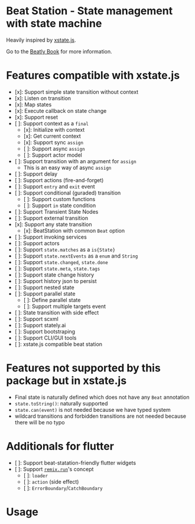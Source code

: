 # Beat Station - State management with state machine

Heavily inspired by [xstate.js](https://xstate.js.org). 

Go to the [Beatly Book](https://book.beatly.dev/) for more information.

# Features compatible with xstate.js

- [x]: Support simple state transition without context
- [x]: Listen on transition
- [x]: Map states
- [x]: Execute callback on state change
- [x]: Support reset
- [ ]: Support context as a `final`
	- [x]: Initialize with context
	- [x]: Get current context
	- [x]: Support sync `assign`
	- [ ]: Support async `assign`
	- [ ]: Support actor model
- [ ]: Support transition with an argument for `assign`
	- This is an easy way of async `assign`
- [ ]: Support delay
- [ ]: Support actions (fire-and-forget)
- [ ]: Support `entry` and `exit` event
- [ ]: Support conditional (guraded) transition
	- [ ]: Support custom functions
	- [ ]: Support `in` state condition
- [ ]: Support Transient State Nodes
- [ ]: Support external transition
- [x]: Support any state transition
	- [x]: BeatStation with common `Beat` option
- [ ]: Support invoking services
- [ ]: Support actors
- [ ]: Support `state.matches` as a `is{State}`
- [ ]: Support `state.nextEvents` as a `enum` and `String`
- [ ]: Support `state.changed`, `state.done`
- [ ]: Support `state.meta`, `state.tags`
- [ ]: Support state change history
- [ ]: Support history json to persist 
- [ ]: Support nested state
- [ ]: Support parallel state
	- [ ]: Define parallel state
	- [ ]: Support multiple targets event
- [ ]: State transition with side effect
- [ ]: Support scxml
- [ ]: Support stately.ai
- [ ]: Support bootstraping
- [ ]: Support CLI/GUI tools
- [ ]: xstate.js compatible beat station

# Features not supported by this package but in xstate.js

- Final state is naturally defined which does not have any `Beat` annotation
- `state.toString()`: naturally supported
- `state.can(event)` is not needed because we have typed system
- wildcard transitions and forbidden transitions are not needed because there will be no typo


# Additionals for flutter

- [ ]: Support beat-statation-friendly flutter widgets
- [ ]: Support [`remix.run`](https://remix.run)'s concept
	- [ ]: `loader`
	- [ ]: `action` (side effect)
	- [ ]: `ErrorBoundary`/`CatchBoundary`

# Usage